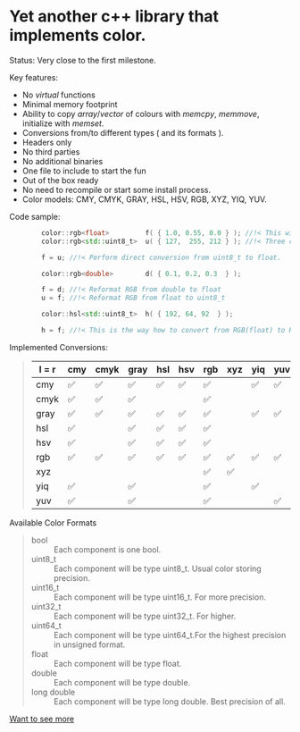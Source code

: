# Yet another c++ library that implements color.
Status: Very close to the first milestone.

Key features:
- No _virtual_ functions
- Minimal memory footprint
- Ability to copy _array_/_vector_ of colours with _memcpy_, _memmove_, initialize with _memset_.
- Conversions from/to different types ( and its formats ).
- Headers only
- No third parties
- No additional binaries
- One file to include to start the fun
- Out of the box ready
 - No need to recompile or start some install process.
- Color models: CMY, CMYK, GRAY, HSL, HSV, RGB, XYZ, YIQ, YUV.

Code sample:
```c++
        color::rgb<float>         f( { 1.0, 0.55, 0.0 } ); //!< This will pack ONLY three consecutive floats in memory
        color::rgb<std::uint8_t>  u( { 127,  255, 212 } ); //!< Three consecutive std::uint8_t.

        f = u; //!< Perform direct conversion from uint8_t to float.

        color::rgb<double>        d( { 0.1, 0.2, 0.3  } );

        f = d; //!< Reformat RGB from double to float
        u = f; //!< Reformat RGB from float to uint8_t

        color::hsl<std::uint8_t>  h( { 192, 64, 92  } );

        h = f; //!< This is the way how to convert from RGB(float) to HSL(std::uint8_t).
```

Implemented Conversions:
> | l = r | cmy  | cmyk | gray | hsl  | hsv  | rgb  | xyz  | yiq  | yuv  |
> |-------|------|------|------|------|------|------|------|------|------|
> | cmy   | :white_check_mark: |  :white_check_mark: |  :white_check_mark: | :white_check_mark: | :white_check_mark: |  :white_check_mark: |      | :white_check_mark: | :white_check_mark: |
> | cmyk  | :white_check_mark: |  :white_check_mark: |  :white_check_mark: |      |      |  :white_check_mark: |      |      |      |
> | gray  | :white_check_mark: |  :white_check_mark: |  :white_check_mark: |  :white_check_mark: |  :white_check_mark: |  :white_check_mark: |      |  :white_check_mark: |  :white_check_mark: |
> | hsl   | :white_check_mark: |      |  :white_check_mark: |  :white_check_mark: |  :white_check_mark: |  :white_check_mark: |      |      |      |
> | hsv   | :white_check_mark: |      |  :white_check_mark: |  :white_check_mark: |  :white_check_mark: |  :white_check_mark: |      |      |      |
> | rgb   | :white_check_mark: |  :white_check_mark: |  :white_check_mark: |  :white_check_mark: |  :white_check_mark: |  :white_check_mark: |  :white_check_mark: | :white_check_mark: |  :white_check_mark: |
> | xyz   |      |      |      |      |      |  :white_check_mark: |  :white_check_mark: |      |      |
> | yiq   | :white_check_mark: |      |  :white_check_mark: |      |      |  :white_check_mark: |      |  :white_check_mark: |      |
> | yuv   | :white_check_mark: |      | :white_check_mark: |      |      |  :white_check_mark: |      |      |  :white_check_mark: |

Available Color Formats
> <dl>
> <dt>bool</dt>
>     <dd> Each component is one bool.</dd>
> <dt>uint8_t</dt>
>     <dd> Each component will be type uint8_t. Usual color storing precision.</dd>
> <dt>uint16_t</dt>
>     <dd> Each component will be type uint16_t. For more precision.</dd>
> <dt>uint32_t</dt>
>     <dd> Each component will be type uint32_t. For higher.</dd>
> <dt>uint64_t</dt>
>     <dd> Each component will be type uint64_t.For the highest precision in unsigned format.</dd>
> <dt>float</dt>
>     <dd> Each component will be type float.</dd>
> <dt>double</dt>
>     <dd> Each component will be type double.</dd>
> <dt>long double</dt>
>     <dd> Each component will be type long double. Best precision of all.</dd>
> </dl>


[Want to see more](doc/index.html)

